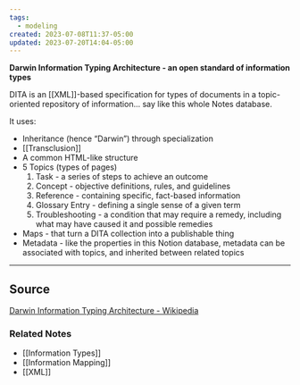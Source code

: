 ```yaml
---
tags:
  - modeling
created: 2023-07-08T11:37-05:00
updated: 2023-07-20T14:04-05:00
---
```

**Darwin Information Typing Architecture - an open standard of information types**

DITA is an [[XML]]-based specification for types of documents in a topic-oriented repository of information... say like this whole Notes database.

It uses:

- Inheritance (hence “Darwin”) through specialization
- [[Transclusion]] 
- A common HTML-like structure
- 5 Topics (types of pages)
    1. Task - a series of steps to achieve an outcome
    2. Concept - objective definitions, rules, and guidelines
    3. Reference - containing specific, fact-based information
    4. Glossary Entry - defining a single sense of a given term
    5. Troubleshooting - a condition that may require a remedy, including what may have caused it and possible remedies
- Maps - that turn a DITA collection into a publishable thing
- Metadata - like the properties in this Notion database, metadata can be associated with topics, and inherited between related topics

---

## Source

[Darwin Information Typing Architecture - Wikipedia](https://en.wikipedia.org/wiki/Darwin_Information_Typing_Architecture?wprov=sfti1)

### Related Notes
- [[Information Types]] 
- [[Information Mapping]] 
- [[XML]]